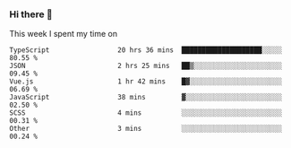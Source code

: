 ### Hi there 👋

<!--
**qiruohan/qiruohan** is a ✨ _special_ ✨ repository because its `README.md` (this file) appears on your GitHub profile.

Here are some ideas to get you started:

- 🔭 I’m currently working on ...
- 🌱 I’m currently learning ...
- 👯 I’m looking to collaborate on ...
- 🤔 I’m looking for help with ...
- 💬 Ask me about ...
- 📫 How to reach me: ...
- 😄 Pronouns: ...
- ⚡ Fun fact: ...
-->

This week I spent my time on 
<!--START_SECTION:waka-->

```text
TypeScript                 20 hrs 36 mins  ████████████████████░░░░░   80.55 %
JSON                       2 hrs 25 mins   ██▒░░░░░░░░░░░░░░░░░░░░░░   09.45 %
Vue.js                     1 hr 42 mins    █▓░░░░░░░░░░░░░░░░░░░░░░░   06.69 %
JavaScript                 38 mins         ▓░░░░░░░░░░░░░░░░░░░░░░░░   02.50 %
SCSS                       4 mins          ░░░░░░░░░░░░░░░░░░░░░░░░░   00.31 %
Other                      3 mins          ░░░░░░░░░░░░░░░░░░░░░░░░░   00.24 %
```

<!--END_SECTION:waka-->

